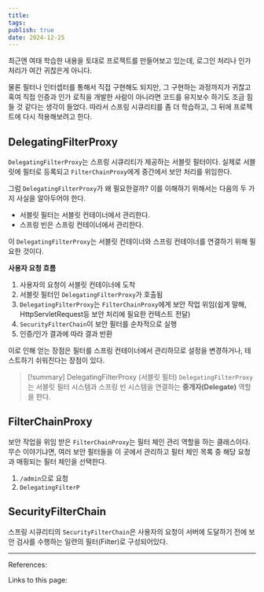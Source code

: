```yaml
---
title: 
tags: 
publish: true
date: 2024-12-25
---
```

최근엔 여태 학습한 내용을 토대로 프로젝트를 만들어보고 있는데, 로그인 처리나 인가 처리가 여간 귀찮은게 아니다.

물론 필터나 인터셉터를 통해서 직접 구현해도 되지만, 그 구현하는 과정까지가 귀찮고 혹여 직접 인증과 인가 로직을 개발한 사람이 아니라면 코드를 유지보수 하기도 조금 힘들 것 같다는 생각이 들었다. 따라서 스프링 시큐리티를 좀 더 학습하고, 그 뒤에 프로젝트에 다시 적용해보려고 한다.

## DelegatingFilterProxy
`DelegatingFilterProxy`는 스프링 시큐리티가 제공하는 서블릿 필터이다. 실제로 서블릿에 필터로 등록되고 `FilterChainProxy`에게 중간에서 보안 처리를 위임한다. 

그럼 `DelegatingFilterProxy`가 왜 필요한걸까? 이를 이해하기 위해서는 다음의 두 가지 사실을 알아두어야 한다.

- 서블릿 필터는 서블릿 컨테이너에서 관리한다.
- 스프링 빈은 스프링 컨테이너에서 관리한다.

이 `DelegatingFilterProxy`는 서블릿 컨테이너와 스프링 컨테이너를 연결하기 위해 필요한 것이다.

**사용자 요청 흐름**

1. 사용자의 요청이 서블릿 컨테이너에 도착
2. 서블릿 필터인 `DelegatingFilterProxy`가 호출됨
3. `DelegatingFilterProxy`는 `FilterChainProxy`에게 보안 작업 위임(쉽게 말해, HttpServletRequest등 보안 처리에 필요한 컨텍스트 전달)
4. `SecurityFilterChain`이 보안 필터를 순차적으로 실행
5. 인증/인가 결과에 따라 결과 반환


이로 인해 얻는 장점은 필터를 스프링 컨테이너에서 관리하므로 설정을 변경하거나, 테스트하기 쉬워진다는 장점이 있다.

> [!summary] DelegatingFilterProxy (서블릿 필터)
> `DelegatingFilterProxy`는 서블릿 필터 시스템과 스프링 빈 시스템을 연결하는 **중개자(Delegate)** 역할을 한다.

## FilterChainProxy
보안 작업을 위임 받은 `FilterChainProxy`는 필터 체인 관리 역할을 하는 클래스이다. 무슨 이야기냐면, 여러 보안 필터들을 이 곳에서 관리하고 필터 체인 목록 중 해당 요청과 매핑되는 필터 체인을 선택한다.

1. `/admin`으로 요청
2. `DelegatingFilterP`


## SecurityFilterChain
스프링 시큐리티의 `SecurityFilterChain`은 사용자의 요청이 서버에 도달하기 전에 보안 검사를 수행하는 일련의 필터(Filter)로 구성되어있다. 

---
References: 

Links to this page: 